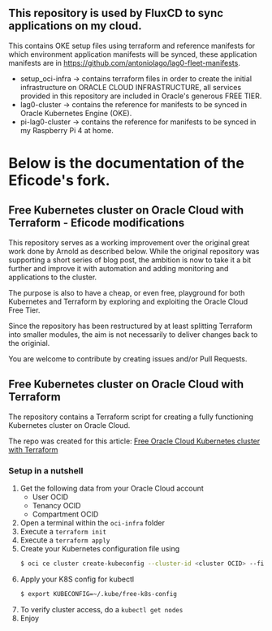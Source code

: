 ## This repository is used by FluxCD to sync applications on my cloud. 
This contains OKE setup files using terraform and reference manifests for which environment application manifests will be synced, these application manifests are in https://github.com/antoniolago/lag0-fleet-manifests.

- setup_oci-infra -> contains terraform files in order to create the initial infrastructure on ORACLE CLOUD INFRASTRUCTURE, all services provided in this repository are included in Oracle's generous FREE TIER.
- lag0-cluster -> contains the reference for manifests to be synced in Oracle Kubernetes Engine (OKE).
- pi-lag0-cluster -> contains the reference for manifests to be synced in my Raspberry Pi 4 at home.

# Below is the documentation of the Eficode's fork.

## Free Kubernetes cluster on Oracle Cloud with Terraform - Eficode modifications

This repository serves as a working improvement over the original great work done by Arnold as described below. While the original repository was supporting a short series of blog post, the ambition is now to take it a bit further and improve it with automation and adding monitoring and applications to the cluster.

The purpose is also to have a cheap, or even free, playground  for both Kubernetes and Terraform by exploring and exploiting the Oracle Cloud Free Tier.

Since the repository has been restructured by at least splitting Terraform into smaller modules, the aim is not necessarily to deliver changes back to the originial.

You are welcome to contribute by creating issues and/or Pull Requests.

## Free Kubernetes cluster on Oracle Cloud with Terraform

The repository contains a Terraform script for creating a fully functioning
Kubernetes cluster on Oracle Cloud.

The repo was created for this article: [Free Oracle Cloud Kubernetes cluster with Terraform](https://arnoldgalovics.com/oracle-cloud-kubernetes-terraform/)

### Setup in a nutshell
1. Get the following data from your Oracle Cloud account
    * User OCID
    * Tenancy OCID
    * Compartment OCID
1. Open a terminal within the `oci-infra` folder
1. Execute a `terraform init`
1. Execute a `terraform apply`
1. Create your Kubernetes configuration file using 
    ```bash
    $ oci ce cluster create-kubeconfig --cluster-id <cluster OCID> --file ~/.kube/free-k8s-config --region <region> --token-version 2.0.0 --kube-endpoint PUBLIC_ENDPOINT
    ```
1. Apply your K8S config for kubectl
    ```bash
    $ export KUBECONFIG=~/.kube/free-k8s-config
    ```
1. To verify cluster access, do a `kubectl get nodes`
1. Enjoy

